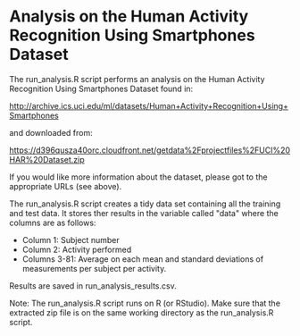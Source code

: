 Analysis on the Human Activity Recognition Using Smartphones Dataset
====================================================================

The run_analysis.R script performs an analysis on the Human Activity Recognition Using Smartphones Dataset found in:

http://archive.ics.uci.edu/ml/datasets/Human+Activity+Recognition+Using+Smartphones 

and downloaded from:

https://d396qusza40orc.cloudfront.net/getdata%2Fprojectfiles%2FUCI%20HAR%20Dataset.zip 

If you would like more information about the dataset, please got to the appropriate URLs (see above).

The run_analysis.R script creates a tidy data set containing all the training and test data. It stores ther results in the variable called "data" where the columns are as follows:
* Column 1: Subject number
* Column 2: Activity performed
* Columns 3-81: Average on each mean and standard deviations of measurements per subject per activity.

Results are saved in run_analysis_results.csv.

Note: The run_analysis.R script runs on R (or RStudio). Make sure that the extracted zip file is on the same working directory as the run_analysis.R script.